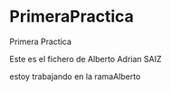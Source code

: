 PrimeraPractica
===============

Primera Practica 


Este es el fichero de Alberto
Adrian SAIZ

estoy trabajando en la ramaAlberto